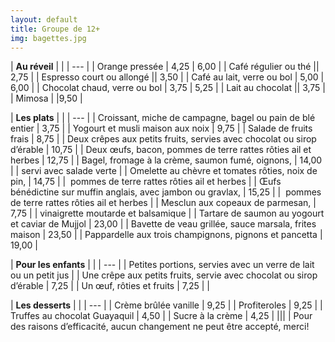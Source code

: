 ```yaml
---
layout: default
title: Groupe de 12+
img: bagettes.jpg
---
```



| **Au réveil** | |
| --- |
| Orange pressée | 4,25 | 6,00 |
| Café régulier ou thé || 2,75 |
| Espresso court ou allongé || 3,50 |
| Café au lait, verre ou bol | 5,00 | 6,00 |
| Chocolat chaud, verre ou bol | 3,75 | 5,25 |
| Lait au chocolat || 3,75 |
| Mimosa | |9,50 |

| **Les plats** | |
| --- |
| Croissant, miche de campagne, bagel ou pain de blé entier | 3,75 |
| Yogourt et musli maison aux noix | 9,75 |
| Salade de fruits frais | 8,75 |
| Deux crêpes aux petits fruits, servies avec chocolat ou sirop d’érable | 10,75 |
| Deux œufs, bacon, pommes de terre rattes rôties ail et herbes | 12,75 |
| Bagel, fromage à la crème, saumon fumé, oignons, | 14,00 |
| servi avec salade verte |
| Omelette au chèvre et tomates rôties, noix de pin, | 14,75 |
|  pommes de terre rattes rôties ail et herbes |
| Œufs bénédictine sur muffin anglais, avec jambon ou gravlax, | 15,25 |
|  pommes de terre rattes rôties ail et herbes |
| Mesclun aux copeaux de parmesan, | 7,75 |
| vinaigrette moutarde et balsamique |
| Tartare de saumon au yogourt et caviar de Mujjol | 23,00 |
| Bavette de veau grillée, sauce marsala, frites maison | 23,50 |
| Pappardelle aux trois champignons, pignons et pancetta | 19,00 |

| **Pour les enfants** | |
| --- |
| Petites portions, servies avec un verre de lait ou un petit jus |
| Une crêpe aux petits fruits, servie avec chocolat ou sirop d’érable | 7,25 |
| Un œuf, rôties et fruits | 7,25 |
| 

| **Les desserts** | |
| --- |
| Crème brûlée vanille | 9,25 |
| Profiteroles | 9,25 |
| Truffes au chocolat Guayaquil | 4,50 |
| Sucre à la crème | 4,25 |
|||
| Pour des raisons d’efficacité, aucun changement ne peut être accepté, merci! 